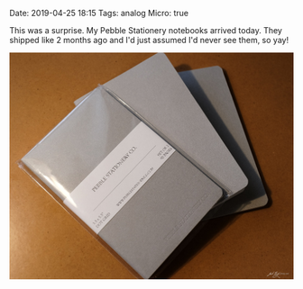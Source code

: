 Date: 2019-04-25 18:15
Tags: analog
Micro: true

This was a surprise. My Pebble Stationery notebooks arrived today. They shipped like 2 months ago and I'd just assumed I'd never see them, so yay!

![notebooks](_pebble.jpg)

